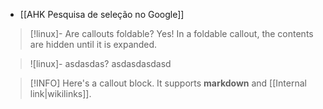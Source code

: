 + [[AHK Pesquisa de seleção no Google]]

> [!linux]- Are callouts foldable? 
> Yes! In a foldable callout, the contents are hidden until it is expanded.

> ![linux]- asdasdas?
> asdasdasdasd


> [!INFO] 
> Here's a callout block. 
> It supports **markdown** and [[Internal link|wikilinks]].


